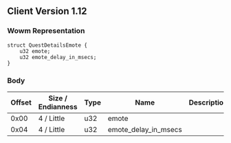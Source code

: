## Client Version 1.12

### Wowm Representation
```rust,ignore
struct QuestDetailsEmote {
    u32 emote;    
    u32 emote_delay_in_msecs;    
}

```
### Body
| Offset | Size / Endianness | Type | Name | Description |
| ------ | ----------------- | ---- | ---- | ----------- |
| 0x00 | 4 / Little | u32 | emote |  |
| 0x04 | 4 / Little | u32 | emote_delay_in_msecs |  |
